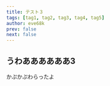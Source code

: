 ```yaml
---
title: テスト３
tags: [tag1, tag2, tag3, tag4, tag5]
author: eve68k
prev: false
next: false
---
```


## うわああああああ3

かぷかぷわらったよ
